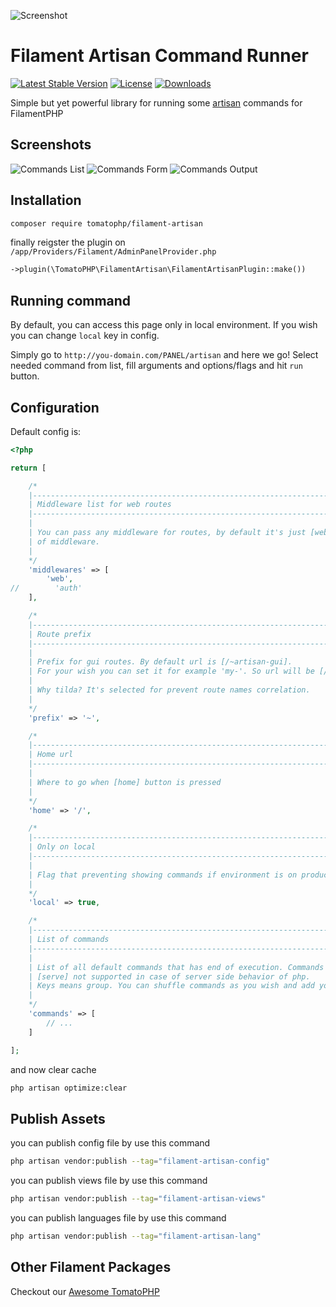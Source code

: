![Screenshot](https://raw.githubusercontent.com//tomatophp/filament-artisan/master/arts/3x1io-tomato-artisan.jpg)

# Filament Artisan Command Runner

[![Latest Stable Version](https://poser.pugx.org/tomatophp/filament-artisan/version.svg)](https://packagist.org/packages/tomatophp/filament-artisan)
[![License](https://poser.pugx.org/tomatophp/filament-artisan/license.svg)](https://packagist.org/packages/tomatophp/filament-artisan)
[![Downloads](https://poser.pugx.org/tomatophp/filament-artisan/d/total.svg)](https://packagist.org/packages/tomatophp/filament-artisan)

Simple but yet powerful library for running some [artisan](https://laravel.com/docs/8.x/artisan) commands for FilamentPHP

## Screenshots

![Commands List](https://raw.githubusercontent.com/tomatophp/filament-artisan/master/arts/commands.png)
![Commands Form](https://raw.githubusercontent.com/tomatophp/filament-artisan/master/arts/commands-form.png)
![Commands Output](https://raw.githubusercontent.com/tomatophp/filament-artisan/master/arts/command-output.png)

## Installation

```bash
composer require tomatophp/filament-artisan
```

finally reigster the plugin on `/app/Providers/Filament/AdminPanelProvider.php`

```php
->plugin(\TomatoPHP\FilamentArtisan\FilamentArtisanPlugin::make())
```

## Running command

By default, you can access this page only in local environment. If you wish
you can change `local` key in config.

Simply go to `http://you-domain.com/PANEL/artisan` and here we go!
Select needed command from list, fill arguments and options/flags and hit `run` button.

## Configuration
Default config is:
```php 
<?php

return [

    /*
    |--------------------------------------------------------------------------
    | Middleware list for web routes
    |--------------------------------------------------------------------------
    |
    | You can pass any middleware for routes, by default it's just [web] group
    | of middleware.
    |
    */
    'middlewares' => [
        'web',
//        'auth'
    ],

    /*
    |--------------------------------------------------------------------------
    | Route prefix
    |--------------------------------------------------------------------------
    |
    | Prefix for gui routes. By default url is [/~artisan-gui].
    | For your wish you can set it for example 'my-'. So url will be [/my-artisan-gui].
    |
    | Why tilda? It's selected for prevent route names correlation.
    |
    */
    'prefix' => '~',

    /*
    |--------------------------------------------------------------------------
    | Home url
    |--------------------------------------------------------------------------
    |
    | Where to go when [home] button is pressed
    |
    */
    'home' => '/',

    /*
    |--------------------------------------------------------------------------
    | Only on local
    |--------------------------------------------------------------------------
    |
    | Flag that preventing showing commands if environment is on production
    |
    */
    'local' => true,

    /*
    |--------------------------------------------------------------------------
    | List of commands
    |--------------------------------------------------------------------------
    |
    | List of all default commands that has end of execution. Commands like
    | [serve] not supported in case of server side behavior of php.
    | Keys means group. You can shuffle commands as you wish and add your own.
    |
    */
    'commands' => [
        // ...
    ]

];

```


and now clear cache

```bash
php artisan optimize:clear
```


## Publish Assets

you can publish config file by use this command

```bash
php artisan vendor:publish --tag="filament-artisan-config"
```

you can publish views file by use this command

```bash
php artisan vendor:publish --tag="filament-artisan-views"
```

you can publish languages file by use this command

```bash
php artisan vendor:publish --tag="filament-artisan-lang"
```

## Other Filament Packages

Checkout our [Awesome TomatoPHP](https://github.com/tomatophp/awesome)
